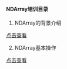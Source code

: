 
#### NDArray培训目录

1. NDArray的背景介绍
<div align="left">
  <a href="http://aias.top/AIAS/guides/tutorials/ndarray/0_introduction.html" target="_blank">点击查看</a>
</div>

2. NDArray基本操作
<div align="left">
   <a href="http://aias.top/AIAS/guides/tutorials/ndarray/1_basic.html" target="_blank">点击查看</a>
</div>  

